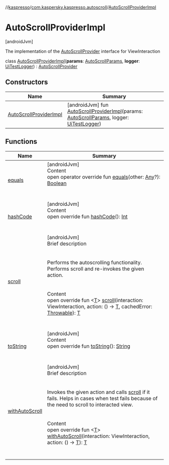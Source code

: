 //[kaspresso](../../index.md)/[com.kaspersky.kaspresso.autoscroll](../index.md)/[AutoScrollProviderImpl](index.md)



# AutoScrollProviderImpl  
 [androidJvm] 

The implementation of the [AutoScrollProvider](../-auto-scroll-provider/index.md) interface for ViewInteraction

class [AutoScrollProviderImpl](index.md)(**params**: [AutoScrollParams](../../com.kaspersky.kaspresso.params/-auto-scroll-params/index.md), **logger**: [UiTestLogger](../../com.kaspersky.kaspresso.logger/-ui-test-logger/index.md)) : [AutoScrollProvider](../-auto-scroll-provider/index.md)<ViewInteraction>    


## Constructors  
  
|  Name|  Summary| 
|---|---|
| [AutoScrollProviderImpl](-auto-scroll-provider-impl.md)|  [androidJvm] fun [AutoScrollProviderImpl](-auto-scroll-provider-impl.md)(params: [AutoScrollParams](../../com.kaspersky.kaspresso.params/-auto-scroll-params/index.md), logger: [UiTestLogger](../../com.kaspersky.kaspresso.logger/-ui-test-logger/index.md))   <br>


## Functions  
  
|  Name|  Summary| 
|---|---|
| [equals](https://kotlinlang.org/api/latest/jvm/stdlib/kotlin/-any/equals.html)| [androidJvm]  <br>Content  <br>open operator override fun [equals](https://kotlinlang.org/api/latest/jvm/stdlib/kotlin/-any/equals.html)(other: [Any](https://kotlinlang.org/api/latest/jvm/stdlib/kotlin/-any/index.html)?): [Boolean](https://kotlinlang.org/api/latest/jvm/stdlib/kotlin/-boolean/index.html)  <br><br><br>
| [hashCode](https://kotlinlang.org/api/latest/jvm/stdlib/kotlin/-any/hash-code.html)| [androidJvm]  <br>Content  <br>open override fun [hashCode](https://kotlinlang.org/api/latest/jvm/stdlib/kotlin/-any/hash-code.html)(): [Int](https://kotlinlang.org/api/latest/jvm/stdlib/kotlin/-int/index.html)  <br><br><br>
| [scroll](scroll.md)| [androidJvm]  <br>Brief description  <br><br><br>Performs the autoscrolling functionality. Performs scroll and re-invokes the given action.<br><br>  <br>Content  <br>open override fun <[T](scroll.md)> [scroll](scroll.md)(interaction: ViewInteraction, action: () -> [T](scroll.md), cachedError: [Throwable](https://kotlinlang.org/api/latest/jvm/stdlib/kotlin/-throwable/index.html)): [T](scroll.md)  <br><br><br>
| [toString](https://kotlinlang.org/api/latest/jvm/stdlib/kotlin/-any/to-string.html)| [androidJvm]  <br>Content  <br>open override fun [toString](https://kotlinlang.org/api/latest/jvm/stdlib/kotlin/-any/to-string.html)(): [String](https://kotlinlang.org/api/latest/jvm/stdlib/kotlin/-string/index.html)  <br><br><br>
| [withAutoScroll](with-auto-scroll.md)| [androidJvm]  <br>Brief description  <br><br><br>Invokes the given action and calls [scroll](scroll.md) if it fails. Helps in cases when test fails because of the need to scroll to interacted view.<br><br>  <br>Content  <br>open override fun <[T](with-auto-scroll.md)> [withAutoScroll](with-auto-scroll.md)(interaction: ViewInteraction, action: () -> [T](with-auto-scroll.md)): [T](with-auto-scroll.md)  <br><br><br>

